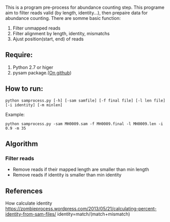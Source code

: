 This is a program pre-process for abundance counting step. This programe aim to filter reads valid (by length, identity...), then prepaire data for abundance counting. There are somme basic function:  

1. Filter unmapped reads
2. Filter alignment by length, identity, mismatchs
3. Ajust position(start, end) of reads

## Require:

1. Python 2.7 or higer
2. pysam package.([On github](https://github.com/pysam-developers/pysam))

## How to run:

```
python samprocess.py [-h] [-sam samfile] [-f final file] [-l len file] [-i identity] [-m minlen]

```

Example:

``` 
python samprocess.py -sam MH0009.sam -f MH0009.final -l MH0009.len -i 0.9 -m 35

```
## Algorithm
### Filter reads

- Remove reads if their mapped length are smaller than min length
- Remove reads if identity is smaller than min identity

## References

How calculate identity
https://zombieprocess.wordpress.com/2013/05/21/calculating-percent-identity-from-sam-files/
identity=match/(match+mismatch)